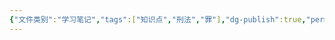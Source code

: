 ```yaml
---
{"文件类别":"学习笔记","tags":["知识点","刑法","罪"],"dg-publish":true,"permalink":"/学习笔记studyup/刑总/危害国家安全罪/","dgPassFrontmatter":true,"created":"2024-10-31T22:58:50.559+08:00","updated":"2024-10-31T22:59:25.664+08:00"}
---
```


